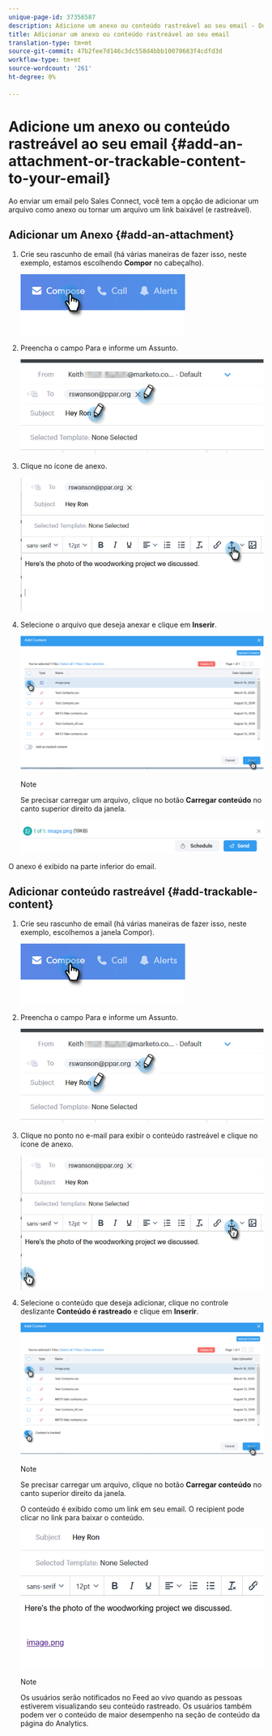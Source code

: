 ```yaml
---
unique-page-id: 37356587
description: Adicione um anexo ou conteúdo rastreável ao seu email - Documentos do marketing - Documentação do produto
title: Adicionar um anexo ou conteúdo rastreável ao seu email
translation-type: tm+mt
source-git-commit: 47b2fee7d146c3dc558d4bbb10070683f4cdfd3d
workflow-type: tm+mt
source-wordcount: '261'
ht-degree: 0%

---
```



# Adicione um anexo ou conteúdo rastreável ao seu email {#add-an-attachment-or-trackable-content-to-your-email}

Ao enviar um email pelo Sales Connect, você tem a opção de adicionar um arquivo como anexo ou tornar um arquivo um link baixável (e rastreável).

## Adicionar um Anexo {#add-an-attachment}

1. Crie seu rascunho de email (há várias maneiras de fazer isso, neste exemplo, estamos escolhendo **Compor** no cabeçalho).

   ![](assets/one-4.png)

1. Preencha o campo Para e informe um Assunto.

   ![](assets/attach-two.png)

1. Clique no ícone de anexo.

   ![](assets/attach-three.png)

1. Selecione o arquivo que deseja anexar e clique em **Inserir**.

   ![](assets/attach-four.png)

   >[!NOTE]
   >
   >Se precisar carregar um arquivo, clique no botão **Carregar conteúdo** no canto superior direito da janela.

   ![](assets/attach-five.png)

O anexo é exibido na parte inferior do email.

## Adicionar conteúdo rastreável {#add-trackable-content}

1. Crie seu rascunho de email (há várias maneiras de fazer isso, neste exemplo, escolhemos a janela Compor).

   ![](assets/one-4.png)

1. Preencha o campo Para e informe um Assunto.

   ![](assets/two-4.png)

1. Clique no ponto no e-mail para exibir o conteúdo rastreável e clique no ícone de anexo.

   ![](assets/three-4.png)

1. Selecione o conteúdo que deseja adicionar, clique no controle deslizante **Conteúdo é rastreado** e clique em **Inserir**.

   ![](assets/four-4.png)

   >[!NOTE]
   >
   >Se precisar carregar um arquivo, clique no botão **Carregar conteúdo** no canto superior direito da janela.

   O conteúdo é exibido como um link em seu email. O recipient pode clicar no link para baixar o conteúdo.

   ![](assets/five-2.png)

   >[!NOTE]
   >
   >Os usuários serão notificados no Feed ao vivo quando as pessoas estiverem visualizando seu conteúdo rastreado. Os usuários também podem ver o conteúdo de maior desempenho na seção de conteúdo da página do Analytics.

